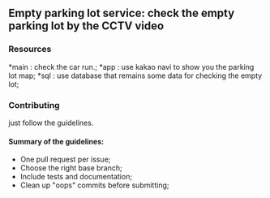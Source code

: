 ## Empty parking lot service: check the empty parking lot by the CCTV video

### Resources

*main : check the car run.;
*app : use kakao navi to show you the parking lot map;
*sql : use database that remains some data for checking the empty lot;


### Contributing

just follow the guidelines.

#### Summary of the guidelines:

* One pull request per issue;
* Choose the right base branch;
* Include tests and documentation;
* Clean up "oops" commits before submitting;
